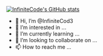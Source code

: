 [![InfiniteCode's GitHub stats](https://github-readme-stats.vercel.app/api?username=InfiniteCod3)](https://github.com/anuraghazra/github-readme-stats)
- 👋 Hi, I’m @InfiniteCod3
- 👀 I’m interested in ...
- 🌱 I’m currently learning ...
- 💞️ I’m looking to collaborate on ...
- 📫 How to reach me ...
